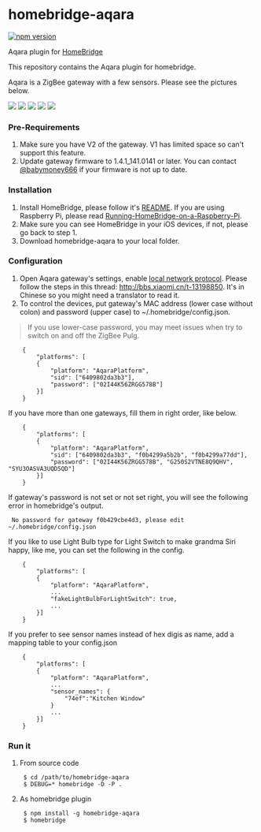 # homebridge-aqara
[![npm version](https://badge.fury.io/js/homebridge-aqara.svg)](https://badge.fury.io/js/homebridge-aqara)

Aqara plugin for [HomeBridge](https://github.com/nfarina/homebridge)

This repository contains the Aqara plugin for homebridge.

Aqara is a ZigBee gateway with a few sensors. Please see the pictures below.

![](http://i1.mifile.cn/a1/T19eL_Bvhv1RXrhCrK!200x200.jpg)
![](http://i1.mifile.cn/a1/T1bFJ_B4Jv1RXrhCrK!200x200.jpg)
![](http://i1.mifile.cn/a1/T1zXZgBQLT1RXrhCrK!200x200.jpg)
![](http://i1.mifile.cn/a1/T1xKYgBQhv1R4cSCrK!200x200.png)
![](http://i1.mifile.cn/a1/T1kZd_BbLv1RXrhCrK!200x200.jpg)

### Pre-Requirements
1. Make sure you have V2 of the gateway. V1 has limited space so can't support this feature.
2. Update gateway firmware to 1.4.1_141.0141 or later. You can contact [@babymoney666](https://github.com/babymoney666) if your firmware is not up to date.

### Installation
1. Install HomeBridge, please follow it's [README](https://github.com/nfarina/homebridge/blob/master/README.md). If you are using Raspberry Pi, please read [Running-HomeBridge-on-a-Raspberry-Pi](https://github.com/nfarina/homebridge/wiki/Running-HomeBridge-on-a-Raspberry-Pi).
2. Make sure you can see HomeBridge in your iOS devices, if not, please go back to step 1.
3. Download homebridge-aqara to your local folder.

### Configuration
1. Open Aqara gateway's settings, enable [local network protocol](https://github.com/louisZL/lumi-gateway-local-api). Please follow the steps in this thread: http://bbs.xiaomi.cn/t-13198850. It's in Chinese so you might need a translator to read it.
2. To control the devices, put gateway's MAC address (lower case without colon) and password (upper case) to ~/.homebridge/config.json.

> If you use lower-case password, you may meet issues when try to switch on and off the ZigBee Pulg.


        {
            "platforms": [
            {
                "platform": "AqaraPlatform",
                "sid": ["6409802da3b3"],
                "password": ["02I44K56ZRGG578B"]
            }]
        }

If you have more than one gateways, fill them in right order, like below.


        {
            "platforms": [
            {
                "platform": "AqaraPlatform",
                "sid": ["6409802da3b3", "f0b4299a5b2b", "f0b4299a77dd"],
                "password": ["02I44K56ZRGG578B", "G250S2VTNE8Q9QHV", "SYU3OASVA3UQD5QD"]
            }]
        }

If gateway's password is not set or not set right, you will see the following error in homebridge's output.

```
 No password for gateway f0b429cbe4d3, please edit ~/.homebridge/config.json
```

If you like to use Light Bulb type for Light Switch to make grandma Siri happy, like me, you can set the following in the config.


        {
            "platforms": [
            {
                "platform": "AqaraPlatform",
                ...
                "fakeLightBulbForLightSwitch": true,
                ...
            }]
        }
        
If you prefer to see sensor names instead of hex digis as name, add a mapping table to your config.json
 
        {
            "platforms": [
            {
                "platform": "AqaraPlatform",
                ...
                "sensor_names": {
					"74ef":"Kitchen Window"
                }
                ...
            }]
        }   

### Run it
1. From source code


        $ cd /path/to/homebridge-aqara
        $ DEBUG=* homebridge -D -P .

2. As homebridge plugin


        $ npm install -g homebridge-aqara
        $ homebridge
